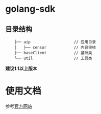 # golang-sdk

## 目录结构
```
    ├── aip                   // 应用目录
    │   ├── censor      	  // 内容审核
    ├── baseClient            // 基础类
    └── util                  // 工具类
```
**建议1.1以上版本**

# 使用文档

参考[官方网站](http://ai.baidu.com/docs#/Begin/top)
